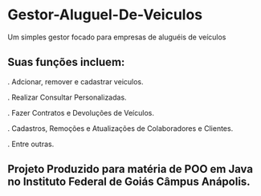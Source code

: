 # Gestor-Aluguel-De-Veiculos
Um simples gestor focado para empresas de aluguéis de veículos

## Suas funções incluem:
.  Adcionar, remover e cadastrar veiculos.

.  Realizar Consultar Personalizadas.

.  Fazer Contratos e Devoluções de Veículos.

.  Cadastros, Remoções e Atualizações de Colaboradores e Clientes.

. Entre outras.

## Projeto Produzido para matéria de POO em Java no Instituto Federal de Goiás Câmpus Anápolis.
